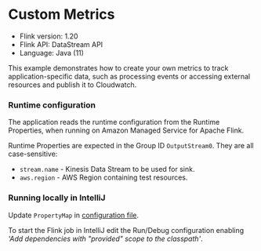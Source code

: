 # Custom Metrics

* Flink version: 1.20
* Flink API: DataStream API
* Language: Java (11)

This example demonstrates how to create your own metrics to track application-specific data, such as processing events or accessing external resources and publish it to Cloudwatch.

### Runtime configuration

The application reads the runtime configuration from the Runtime Properties, when running on Amazon Managed Service for Apache Flink.

Runtime Properties are expected in the Group ID `OutputStream0`. They are all case-sensitive:
* `stream.name` - Kinesis Data Stream to be used for sink.
* `aws.region` - AWS Region containing test resources.

### Running locally in IntelliJ
Update `PropertyMap` in [configuration file](src/main/resources/flink-application-properties-dev.json).

To start the Flink job in IntelliJ edit the Run/Debug configuration enabling *'Add dependencies with "provided" scope to the classpath'*.
